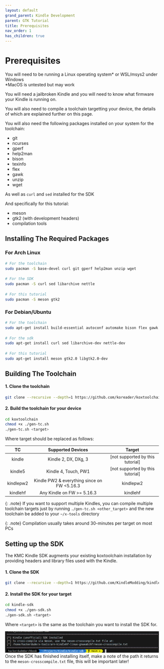 ```yaml
---
layout: default
grand_parent: Kindle Development
parent: GTK Tutorial
title: Prerequisites
nav_order: 1
has_children: true
---
```


# Prerequisites
You will need to be running a Linux operating system* or WSL/msys2 under Windows<br/>
*MacOS is untested but may work

You will need a jailbroken Kindle and you will need to know what firmware your Kindle is running on.

You will also need to compile a toolchain targetting your device, the details of which are explained further on this page.

You will also need the following packages installed on your system for the toolchain:
- git
- ncurses
- gperf
- help2man
- bison
- texinfo
- flex
- gawk
- unzip
- wget

As well as `curl` and `sed` installed for the SDK

And specifically for this tutorial:
- meson
- gtk2 (with development headers)
- compilation tools

## Installing The Required Packages
### For Arch Linux
```sh
# For the toolchain
sudo pacman -S base-devel curl git gperf help2man unzip wget

# For the SDK
sudo pacman -S curl sed libarchive nettle

# For this tutorial
sudo pacman -S meson gtk2
```

### For Debian/Ubuntu
```sh
# For the toolchain
sudo apt-get install build-essential autoconf automake bison flex gawk libtool libtool-bin libncurses-dev curl file git gperf help2man texinfo unzip wget

# For the sdk
sudo apt-get install curl sed libarchive-dev nettle-dev

# For this tutorial
sudo apt-get install meson gtk2.0 libgtk2.0-dev
```

## Building The Toolchain

#### 1. Clone the toolchain
```sh
git clone --recursive --depth=1 https://github.com/koreader/koxtoolchain.git
```

#### 2. Build the toolchain for your device
```sh
cd koxtoolchain
chmod +x ./gen-tc.sh
./gen-tc.sh <target>
```

Where target should be replaced as follows:

|     TC    |              Supported Devices              |               Target             |
|:---------:|:-------------------------------------------:|:--------------------------------:|
|   kindle  |             Kindle 2, DX, DXg, 3            | [not supported by this tutorial] |
|  kindle5  |             Kindle 4, Touch, PW1            | [not supported by this tutorial] |
| kindlepw2 | Kindle PW2 & everything since on FW <5.16.3 |             kindlepw2            |
|  kindlehf |          Any Kindle on FW >= 5.16.3         |              kindlehf            |

{: .note}
If you want to support multiple Kindles, you can compile multiple toolchain targets just by running `./gen-tc.sh <other_target>` and the new toolchain be added to your `~/x-tools` directory

{: .note}
Compilation usually takes around 30-minutes per target on most PCs

## Setting up the SDK

The KMC Kindle SDK augments your existing koxtoolchain installation by providing headers and library files used with the Kindle.

#### 1. Clone the SDK
```sh
git clone --recursive --depth=1 https://github.com/KindleModding/kindle-sdk.git
```

#### 2. Install the SDK for your target
```sh
cd kindle-sdk
chmod +x ./gen-sdk.sh
./gen-sdk.sh <target>
```
Where `<target>` is the same as the toolchain you want to install the SDK for.

![](./images/sdk_install.png)
Once the SDK has finished installing itself, make a note of the path it returns to the `meson-crosscompile.txt` file, this will be important later!
